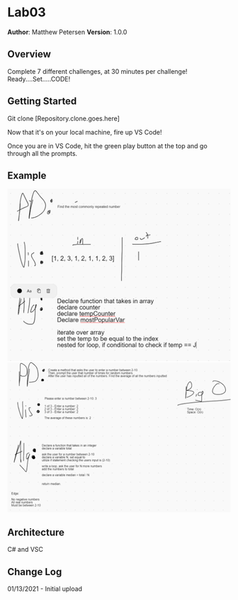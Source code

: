 # Lab03

**Author**: Matthew Petersen
**Version**: 1.0.0 

## Overview
Complete 7 different challenges, at 30 minutes per challenge! Ready....Set.....CODE!

## Getting Started
Git clone [Repository.clone.goes.here]

Now that it's on your local machine, fire up VS Code!

Once you are in VS Code, hit the green play button at the top and go through all the prompts.

## Example
![image](chal1.PNG)
![image](chal2.PNG)

## Architecture
C# and VSC

## Change Log
01/13/2021 - Initial upload
